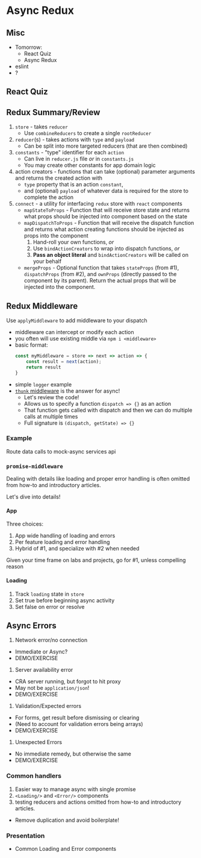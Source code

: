 Async Redux
===

## Misc

* Tomorrow:
    * React Quiz
    * Async Redux
* eslint
* ?

## React Quiz

## Redux Summary/Review

1. `store` - takes `reducer`
    * Use `combineReducers` to create a single `rootReducer`
1. `reducer`(s) - takes actions with `type` and `payload`
    * Can be split into more targeted reducers (that are then combined)
1. `constants` - "type" identifier for each `action`
    * Can live in `reducer.js` file _or_ in `constants.js`
    * You may create other constants for app domain logic
1. action creators - functions that can take (optional) parameter arguments and returns the created action with
    * `type` property that is an action `constant`,
    * and (optional) `payload` of whatever data is required
    for the store to complete the action
1. `connect` - a utility for interfacing `redux` store with `react` components
    * `mapStateToProps` - Function that will receive store state and returns 
    what props should be injected into component based on the state
    * `mapDispatchToProps` - Function that will receive the dispatch function and returns what action creating functions should be injected
    as props into the component
        1. Hand-roll your own functions, _or_
        1. Use `bindActionCreators` to wrap into dispatch functions, _or_
        1. **Pass an object literal** and `bindActionCreators` will be called on your
        behalf
    * `mergeProps` - Optional function that takes `stateProps` (from #1), `dispatchProps` (from #2), and `ownProps` (directly passed to the component
    by its parent). Return the actual props that will be injected into the component.

## Redux Middleware

Use `applyMiddleware` to add middleware to your dispatch

* middleware can intercept or modify each action
* you often will use existing middle via `npm i <middleware>`
* basic format:
    ```js
    const myMiddleware = store => next => action => {
        const result = next(action);
        return result
    }
    ```
* simple `logger` example
* [`thunk` middleware](https://github.com/gaearon/redux-thunk) is the answer for async!
    * Let's review the code!
    * Allows us to specify a function `dispatch => {}` as an action
    * That function gets called with dispatch and then we can do 
    multiple calls at multiple times
    * Full signature is `(dispatch, getState) => {}`

### Example

Route data calls to mock-async services api

### `promise-middleware`

Dealing with details like loading and proper error handling is often
omitted from how-to and introductory articles.

Let's dive into details!

#### App

Three choices:
1. App wide handling of loading and errors
1. Per feature loading and error handling
1. Hybrid of #1, and specialize with #2 when needed

Given your time frame on labs and projects, go for #1, unless compelling reason

#### Loading

1. Track `loading` state in `store`
1. Set true before beginning async activity
1. Set false on error or resolve

## Async Errors

1. Network error/no connection
  * Immediate or Async?
  * DEMO/EXERCISE
1. Server availability error
  * CRA server running, but forgot to hit proxy
  * May not be `application/json`!
  * DEMO/EXERCISE
1. Validation/Expected errors
  * For forms, get result before dismissing or clearing
  * (Need to account for validation errors being arrays)
  * DEMO/EXERCISE
1. Unexpected Errors
  * No immediate remedy, but otherwise the same
  * DEMO/EXERCISE

### Common handlers

1. Easier way to manage async with single promise
1. `<Loading/>` and `<Error/>` components
1. testing reducers and actions
omitted from how-to and introductory articles.

* Remove duplication and avoid boilerplate!


### Presentation

* Common Loading and Error components



